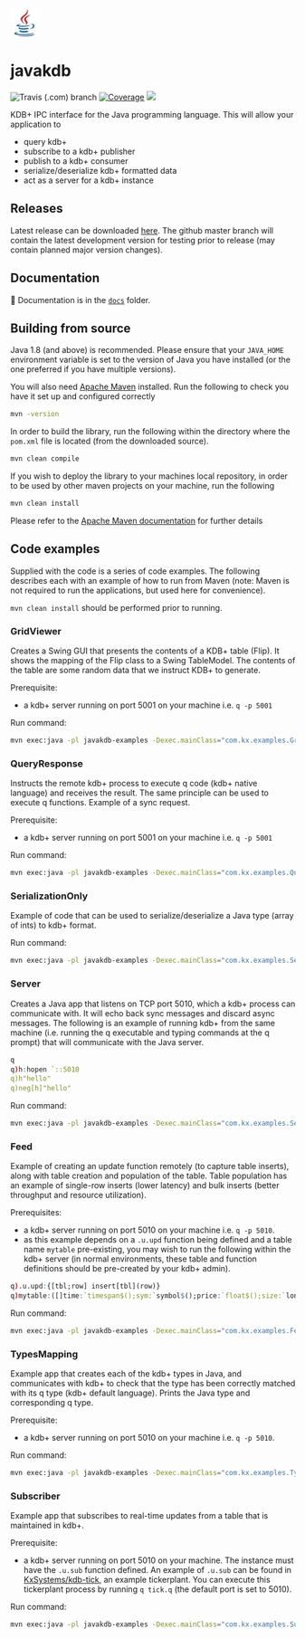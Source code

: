 ![Java](docs/java.jpg)

# javakdb

![Travis (.com) branch](https://img.shields.io/travis/com/kxsystems/javakdb/master) [![Coverage](https://sonarcloud.io/api/project_badges/measure?project=KxSystems_javakdb&metric=coverage)](https://sonarcloud.io/dashboard?id=KxSystems_javakdb) <a href="https://sonarcloud.io/dashboard?id=KxSystems_javakdb"><img src="https://sonarcloud.io/images/project_badges/sonarcloud-white.svg" width="125"></a>


KDB+ IPC interface for the Java programming language. This will allow your application to

- query kdb+
- subscribe to a kdb+ publisher
- publish to a kdb+ consumer
- serialize/deserialize kdb+ formatted data
- act as a server for a kdb+ instance

## Releases

Latest release can be downloaded [here](https://github.com/KxSystems/javakdb/releases). The github master branch will contain the latest development version for testing prior to release (may contain planned major version changes).

## Documentation

:open_file_folder: Documentation is in the [`docs`](docs/README.md) folder.

## Building from source

Java 1.8 (and above) is recommended. Please ensure that your `JAVA_HOME` environment variable is set to the version of Java you have installed (or the one preferred if you have multiple versions).

You will also need [Apache Maven](https://maven.apache.org/) installed. Run the following to check you have it set up and configured correctly

```bash
mvn -version
```

In order to build the library, run the following within the directory where the `pom.xml` file is located (from the downloaded source).

```bash
mvn clean compile
```

If you wish to deploy the library to your machines local repository, in order to be used by other maven projects on your machine, run the following

```bash
mvn clean install
```

Please refer to the [Apache Maven documentation](https://maven.apache.org/guides/index.html) for further details

## Code examples

Supplied with the code is a series of code examples. The following describes each with an example of how to run from Maven (note: Maven is not required to run the applications, but used here for convenience). 

`mvn clean install` should be performed prior to running.

### GridViewer

Creates a Swing GUI that presents the contents of a KDB+ table (Flip).  It shows the mapping of the Flip class to a Swing TableModel. The contents of the table are some random data that we instruct KDB+ to generate.

Prerequisite: 

- a kdb+ server running on port 5001 on your machine i.e. `q -p 5001`


Run command:

```bash
mvn exec:java -pl javakdb-examples -Dexec.mainClass="com.kx.examples.GridViewer"
```

### QueryResponse

Instructs the remote kdb+ process to execute q code (kdb+ native language) and receives the result. The same principle can be used to execute q functions. Example of a sync request.

Prerequisite:

- a kdb+ server running on port 5001 on your machine i.e. `q -p 5001`


Run command:

```bash
mvn exec:java -pl javakdb-examples -Dexec.mainClass="com.kx.examples.QueryResponse"
```


### SerializationOnly

Example of code that can be used to serialize/deserialize a Java type (array of ints) to kdb+ format. 

Run command:

```bash
mvn exec:java -pl javakdb-examples -Dexec.mainClass="com.kx.examples.SerializationOnly"
```

### Server

Creates a Java app that listens on TCP port 5010, which a kdb+ process can communicate with. It will echo back sync messages and discard async messages. The following is an example of running kdb+ from the same machine (i.e. running the q executable and typing commands at the q prompt) that will communicate with the Java server.

```q
q
q)h:hopen `::5010
q)h"hello"
q)neg[h]"hello"
```

Run command:

```bash
mvn exec:java -pl javakdb-examples -Dexec.mainClass="com.kx.examples.Server"
```

### Feed

Example of creating an update function remotely (to capture table inserts), along with table creation and population of the table.
Table population has an example of single-row inserts (lower latency) and bulk inserts (better throughput and resource utilization).

Prerequisites: 

- a kdb+ server running on port 5010 on your machine i.e. `q -p 5010`. 
- as this example depends on a `.u.upd` function being defined and a table name `mytable` pre-existing, you may wish to run the following within the kdb+ server (in normal environments, these table and function definitions should be pre-created by your kdb+ admin). 

```q
q).u.upd:{[tbl;row] insert[tbl](row)}
q)mytable:([]time:`timespan$();sym:`symbol$();price:`float$();size:`long$())
```


Run command:

```bash
mvn exec:java -pl javakdb-examples -Dexec.mainClass="com.kx.examples.Feed"
```

### TypesMapping

Example app that creates each of the kdb+ types in Java, and communicates with kdb+ to check that the type has been correctly matched with its q type (kdb+ default language). Prints the Java type and corresponding q type.

Prerequisite: 

- a kdb+ server running on port 5010 on your machine i.e. `q -p 5010`.


Run command:

```bash
mvn exec:java -pl javakdb-examples -Dexec.mainClass="com.kx.examples.TypesMapping"
```

### Subscriber

Example app that subscribes to real-time updates from a table that is maintained in kdb+. 

Prerequisite: 

- a kdb+ server running on port 5010 on your machine. The instance must have the `.u.sub` function defined. An example of `.u.sub` can be found in [KxSystems/kdb-tick](https://github.com/KxSystems/kdb-tick), an example tickerplant. You can execute this tickerplant process by running `q tick.q` (the default port is set to 5010).

Run command:

```bash
mvn exec:java -pl javakdb-examples -Dexec.mainClass="com.kx.examples.Subscriber"
```


